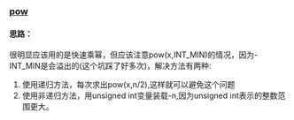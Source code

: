 ### [pow](https://leetcode.com/problems/powx-n/description/)

#### 思路：
很明显应该用的是快速乘幂，但应该注意pow(x,INT_MIN)的情况，因为-INT_MIN是会溢出的(这个坑踩了好多次)，解决方法有两种:
1. 使用递归方法，每次求出pow(x,n/2),这样就可以避免这个问题
2. 使用非递归方法，用unsigned int变量装载-n,因为unsigned int表示的整数范围更大。